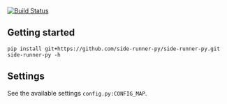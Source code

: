 [![Build Status](https://travis-ci.org/side-runner-py/side-runner-py.svg?branch=master)](https://travis-ci.org/side-runner-py/side-runner-py)

## Getting started

```
pip install git+https://github.com/side-runner-py/side-runner-py.git
side-runner-py -h
```

## Settings

See the available settings `config.py:CONFIG_MAP`.
